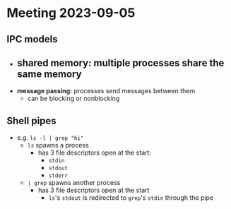 # Meeting 2023-09-05

## IPC models
- **shared memory:** multiple processes share the same memory
    - 
- **message passing:** processes send messages between them
    - can be blocking or nonblocking

## Shell pipes
- e.g. `ls -l | grep "hi"`
    - `ls` spawns a process
        - has 3 file descriptors open at the start:
            - `stdin`
            - `stdout`
            - `stderr`
    - `| grep` spawns another process
        - has 3 file descriptors open at the start
            - `ls`'s `stdout` is redirected to `grep`'s `stdin` through the pipe
